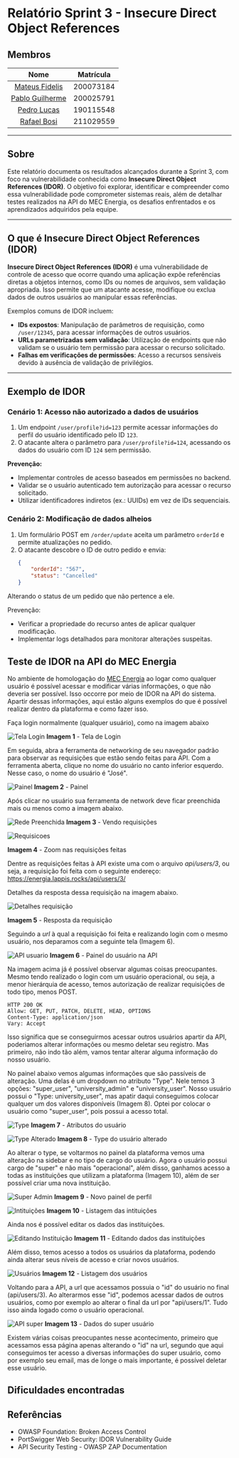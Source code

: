 # Relatório Sprint 3 - Insecure Direct Object References

## Membros

| Nome | Matrícula |
| :--: | :-------: |
| [Mateus Fidelis](https://github.com/MatsFidelis) | 200073184 |
| [Pablo Guilherme](https://github.com/PabloGJBS) | 200025791 |
| [Pedro Lucas](https://github.com/AlefMemTav)     | 190115548 |
| [Rafael Bosi](https://github.com/strangeunit28) | 211029559 |

---

## Sobre 

Este relatório documenta os resultados alcançados durante a Sprint 3, com foco na vulnerabilidade conhecida como **Insecure Direct Object References (IDOR)**. O objetivo foi explorar, identificar e compreender como essa vulnerabilidade pode comprometer sistemas reais, além de detalhar testes realizados na API do MEC Energia, os desafios enfrentados e os aprendizados adquiridos pela equipe.

---

## O que é Insecure Direct Object References (IDOR)

**Insecure Direct Object References (IDOR)** é uma vulnerabilidade de controle de acesso que ocorre quando uma aplicação expõe referências diretas a objetos internos, como IDs ou nomes de arquivos, sem validação apropriada. Isso permite que um atacante acesse, modifique ou exclua dados de outros usuários ao manipular essas referências.

Exemplos comuns de IDOR incluem:

- **IDs expostos**: Manipulação de parâmetros de requisição, como `/user/12345`, para acessar informações de outros usuários.
- **URLs parametrizadas sem validação**: Utilização de endpoints que não validam se o usuário tem permissão para acessar o recurso solicitado.
- **Falhas em verificações de permissões**: Acesso a recursos sensíveis devido à ausência de validação de privilégios.

---

## Exemplo de IDOR

### Cenário 1: Acesso não autorizado a dados de usuários

1. Um endpoint `/user/profile?id=123` permite acessar informações do perfil do usuário identificado pelo ID `123`.
2. O atacante altera o parâmetro para `/user/profile?id=124`, acessando os dados do usuário com ID `124` sem permissão.

**Prevenção:**
- Implementar controles de acesso baseados em permissões no backend.
- Validar se o usuário autenticado tem autorização para acessar o recurso solicitado.
- Utilizar identificadores indiretos (ex.: UUIDs) em vez de IDs sequenciais.

### Cenário 2: Modificação de dados alheios

1. Um formulário POST em `/order/update` aceita um parâmetro `orderId` e permite atualizações no pedido.
2. O atacante descobre o ID de outro pedido e envia: 
   ```json
   {
       "orderId": "567",
       "status": "Cancelled"
   }

Alterando o status de um pedido que não pertence a ele.

Prevenção:

- Verificar a propriedade do recurso antes de aplicar qualquer modificação.
- Implementar logs detalhados para monitorar alterações suspeitas.


## Teste de IDOR na API do MEC Energia

No ambiente de homologação do [MEC Energia](https://energia.lappis.rocks/) ao logar como qualquer usuário é possível acessar e modificar várias informações, o que não deveria ser possível. Isso occorre por meio de IDOR na API do sistema. Apartir dessas informações, aqui estão alguns exemplos do que é possível realizar dentro da plataforma e como fazer isso.

Faça login normalmente (qualquer usuário), como na imagem abaixo

![Tela Login](../imagens/telaLogin.png)
**Imagem 1** - Tela de Login


Em seguida, abra a ferramenta de networking de seu navegador padrão para observar as requisições que estão sendo feitas para API. Com a ferramenta aberta, clique no nome do usuário no canto inferior esquerdo. Nesse caso, o nome do usuário é "José".

![Painel](../imagens/painel.png)
**Imagem 2** - Painel

Após clicar no usuário sua ferramenta de network deve ficar preenchida mais ou menos como a imagem abaixo.

![Rede Preenchida](../imagens/rede.png)
**Imagem 3** - Vendo requisições


![Requisicoes](../imagens/requisicoes.png)

**Imagem 4** - Zoom nas requisições feitas

Dentre as requisições feitas à API existe uma com o arquivo _*api/users/3*_, ou seja, a requisição foi feita com o seguinte endereço: https://energia.lappis.rocks/api/users/3/

Detalhes da resposta dessa requisição na imagem abaixo.

![Detalhes requisição](../imagens/detalhesRequisição.png)

**Imagem 5** - Resposta da requisição

Seguindo a _*url*_ à qual a requisição foi feita e realizando login com o mesmo usuário, nos deparamos com a seguinte tela (Imagem 6).

![API usuario](../imagens/apiUsuario.png)
**Imagem 6** - Painel do usuário na API

Na imagem acima já é possível observar algumas coisas preocupantes. Mesmo tendo realizado o login com um usuário operacional, ou seja, a menor hierárquia de acesso, temos autorização de realizar requisições de todo tipo, menos POST.

```
HTTP 200 OK
Allow: GET, PUT, PATCH, DELETE, HEAD, OPTIONS
Content-Type: application/json
Vary: Accept
```

Isso significa que se conseguirmos acessar outros usuários apartir da API, poderiamos alterar informações ou mesmo deletar seu registro. Mas primeiro, não indo tão além, vamos tentar alterar alguma informação do nosso usuário.

No painel abaixo vemos algumas informações que são passíveis de alteração. Uma delas é um dropdown no atributo "Type". Nele temos 3 opções: "super_user", "university_admin" e "university_user". Nosso usuário possui o "Type: university_user", mas apatir daqui conseguimos colocar qualquer um dos valores disponíveis (Imagem 8). Optei por colocar o usuário como "super_user", pois possui a acesso total.

![Type](../imagens/antesAlterandoType.png)
**Imagem 7** - Atributos do usuário


![Type Alterado](../imagens/depoisAlterandoType.png)
**Imagem 8** - Type do usuário alterado


Ao alterar o type, se voltarmos no painel da plataforma vemos uma alteração na sidebar e no tipo de cargo do usuário. Agora o usuário possui cargo de "super" e não mais "operacional", além disso, ganhamos acesso a todas as instituições que utilizam a plataforma (Imagem 10), além de ser possível criar uma nova instituição.

![Super Admin](../imagens/superAdmin.png)
**Imagem 9** - Novo painel de perfil

![Intituições](../imagens/instituicoes.png)
**Imagem 10** - Listagem das intituições

Ainda nos é possível editar os dados das instituições.

![Editando Instituição](../imagens/editandoInstituicao.png)
**Imagem 11** - Editando dados das instituições

Além disso, temos acesso a todos os usuários da plataforma, podendo ainda alterar seus níveis de acesso e criar novos usuários.

![Usuários](../imagens/usuarios.png)
**Imagem 12** - Listagem dos usuários

Voltando para a API, a url que acessamos possuia o "id" do usuário no final (api/users/3). Ao alterarmos esse "id", podemos acessar dados de outros usuários, como por exemplo ao alterar o final da url por "api/users/1". Tudo isso ainda logado como o usuário operacional.

![API super](../imagens/apiSuper.png)
**Imagem 13** - Dados do super usuário

Existem várias coisas preocupantes nesse acontecimento, primeiro que acessamos essa página apenas alterando o "id" na url, segundo que aqui conseguimos ter acesso a diversas informações do super usuário, como por exemplo seu email, mas de longe o mais importante, é possível deletar esse usuário.



## Dificuldades encontradas


## Referências

- OWASP Foundation: Broken Access Control
- PortSwigger Web Security: IDOR Vulnerability Guide
- API Security Testing - OWASP ZAP Documentation
